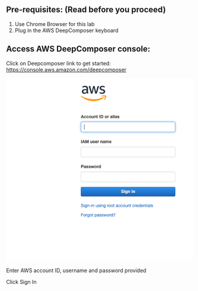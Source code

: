 ## Pre-requisites: (Read before you proceed)
1. Use Chrome Browser for this lab 
2. Plug in the AWS DeepComposer keyboard 

## Access AWS DeepComposer console:

Click on Deepcomposer link to get started: https://console.aws.amazon.com/deepcomposer

![access-console](images/lab1-access-console.png)

Enter AWS account ID, username and password provided 

Click Sign In 
